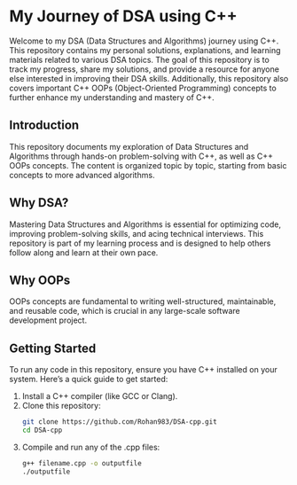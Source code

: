 # My Journey of DSA using C++

Welcome to my DSA (Data Structures and Algorithms) journey using C++. This repository contains my personal solutions, explanations, and learning materials related to various DSA topics. The goal of this repository is to track my progress, share my solutions, and provide a resource for anyone else interested in improving their DSA skills.
Additionally, this repository also covers important C++ OOPs (Object-Oriented Programming) concepts to further enhance my understanding and mastery of C++.

## Introduction

This repository documents my exploration of Data Structures and Algorithms through hands-on problem-solving with C++, as well as C++ OOPs concepts. The content is organized topic by topic, starting from basic concepts to more advanced algorithms.

## Why DSA?

Mastering Data Structures and Algorithms is essential for optimizing code, improving problem-solving skills, and acing technical interviews. This repository is part of my learning process and is designed to help others follow along and learn at their own pace. 

## Why OOPs

OOPs concepts are fundamental to writing well-structured, maintainable, and reusable code, which is crucial in any large-scale software development project.

## Getting Started

To run any code in this repository, ensure you have C++ installed on your system. Here’s a quick guide to get started:

1. Install a C++ compiler (like GCC or Clang).
2. Clone this repository:  
   ```bash
   git clone https://github.com/Rohan983/DSA-cpp.git
   cd DSA-cpp
3. Compile and run any of the .cpp files:
   ```bash
   g++ filename.cpp -o outputfile
   ./outputfile
